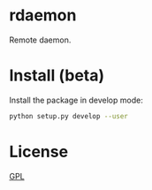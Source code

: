 # rdaemon

Remote daemon.


# Install (beta)
Install the package in develop mode:
```bash
python setup.py develop --user
```

# License
[GPL](LICENSE.txt)
